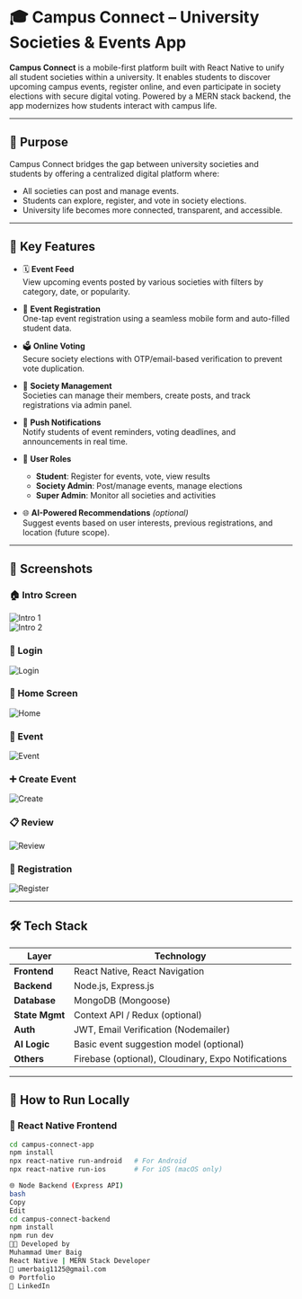 # 🎓 Campus Connect – University Societies & Events App

**Campus Connect** is a mobile-first platform built with React Native to unify all student societies within a university. It enables students to discover upcoming campus events, register online, and even participate in society elections with secure digital voting. Powered by a MERN stack backend, the app modernizes how students interact with campus life.

---

## 🎯 Purpose

Campus Connect bridges the gap between university societies and students by offering a centralized digital platform where:

- All societies can post and manage events.
- Students can explore, register, and vote in society elections.
- University life becomes more connected, transparent, and accessible.

---

## 🧠 Key Features

- 🗓 **Event Feed**  
  View upcoming events posted by various societies with filters by category, date, or popularity.

- 📝 **Event Registration**  
  One-tap event registration using a seamless mobile form and auto-filled student data.

- 🗳 **Online Voting**  
  Secure society elections with OTP/email-based verification to prevent vote duplication.

- 👥 **Society Management**  
  Societies can manage their members, create posts, and track registrations via admin panel.

- 📣 **Push Notifications**  
  Notify students of event reminders, voting deadlines, and announcements in real time.

- 📌 **User Roles**  
  - **Student**: Register for events, vote, view results  
  - **Society Admin**: Post/manage events, manage elections  
  - **Super Admin**: Monitor all societies and activities

- 🌐 **AI-Powered Recommendations** *(optional)*  
  Suggest events based on user interests, previous registrations, and location (future scope).

---

## 📸 Screenshots

### 🏠 Intro Screen  
![Intro 1](./CampusConnect/src/images/1.webp)  
![Intro 2](./CampusConnect/src/images/2.webp)

### 🔐 Login  
![Login](./CampusConnect/src/images/3.webp)

### 🏡 Home Screen  
![Home](./CampusConnect/src/images/4.webp)

### 📅 Event  
![Event](./CampusConnect/src/images/5.webp)

### ➕ Create Event  
![Create](./CampusConnect/src/images/6.webp)

### 📋 Review  
![Review](./CampusConnect/src/images/7.webp)

### 📝 Registration  
![Register](./CampusConnect/src/images/1.webp)

---

## 🛠 Tech Stack

| Layer         | Technology                                   |
|---------------|-----------------------------------------------|
| **Frontend**  | React Native, React Navigation                |
| **Backend**   | Node.js, Express.js                           |
| **Database**  | MongoDB (Mongoose)                            |
| **State Mgmt**| Context API / Redux (optional)                |
| **Auth**      | JWT, Email Verification (Nodemailer)          |
| **AI Logic**  | Basic event suggestion model (optional)       |
| **Others**    | Firebase (optional), Cloudinary, Expo Notifications |

---

## 🚀 How to Run Locally

### 📱 React Native Frontend

```bash
cd campus-connect-app
npm install
npx react-native run-android   # For Android
npx react-native run-ios       # For iOS (macOS only)

🌐 Node Backend (Express API)
bash
Copy
Edit
cd campus-connect-backend
npm install
npm run dev
👨‍💻 Developed by
Muhammad Umer Baig
React Native | MERN Stack Developer
📧 umerbaig1125@gmail.com
🌐 Portfolio
💼 LinkedIn

